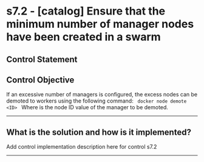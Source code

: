 # s7.2 - \[catalog\] Ensure that the minimum number of manager nodes have been created in a swarm

## Control Statement

## Control Objective

If an excessive number of managers is configured, the excess nodes can be demoted to workers using the following command:  ```  docker node demote <ID>  ```  Where <ID> is the node ID value of the manager to be demoted.

______________________________________________________________________

## What is the solution and how is it implemented?

Add control implementation description here for control s7.2

______________________________________________________________________
